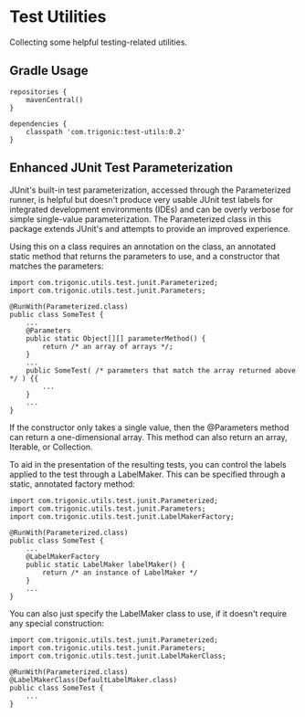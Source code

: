 # Test Utilities

Collecting some helpful testing-related utilities.

## Gradle Usage

    repositories {
        mavenCentral()
    }

    dependencies {
        classpath 'com.trigonic:test-utils:0.2'
    }


## Enhanced JUnit Test Parameterization

JUnit's built-in test parameterization, accessed through the Parameterized runner, is helpful but doesn't produce
very usable JUnit test labels for integrated development environments (IDEs) and can be overly verbose for simple
single-value parameterization.  The Parameterized class in this package extends JUnit's and attempts to provide
an improved experience.

Using this on a class requires an annotation on the class, an annotated static method that returns the parameters
to use, and a constructor that matches the parameters:

    import com.trigonic.utils.test.junit.Parameterized;
    import com.trigonic.utils.test.junit.Parameters;

    @RunWith(Parameterized.class)
    public class SomeTest {
        ...
        @Parameters
        public static Object[][] parameterMethod() {
            return /* an array of arrays */;
        }
        ...
        public SomeTest( /* parameters that match the array returned above */ ) {{
            ...
        }
        ...
    }

If the constructor only takes a single value, then the @Parameters method can return a one-dimensional array.
This method can also return an array, Iterable, or Collection.

To aid in the presentation of the resulting tests, you can control the labels applied to the test through
a LabelMaker.  This can be specified through a static, annotated factory method:

    import com.trigonic.utils.test.junit.Parameterized;
    import com.trigonic.utils.test.junit.Parameters;
    import com.trigonic.utils.test.junit.LabelMakerFactory;

    @RunWith(Parameterized.class)
    public class SomeTest {
        ...
        @LabelMakerFactory
        public static LabelMaker labelMaker() {
            return /* an instance of LabelMaker */
        }
        ...
    }

You can also just specify the LabelMaker class to use, if it doesn't require any special construction:

    import com.trigonic.utils.test.junit.Parameterized;
    import com.trigonic.utils.test.junit.Parameters;
    import com.trigonic.utils.test.junit.LabelMakerClass;

    @RunWith(Parameterized.class)
    @LabelMakerClass(DefaultLabelMaker.class)
    public class SomeTest {
        ...
    }

